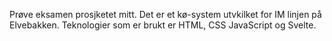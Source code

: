 Prøve eksamen prosjketet mitt. Det er et kø-system utvkilket for IM linjen på Elvebakken. Teknologier som er brukt er HTML, CSS JavaScript og Svelte.
